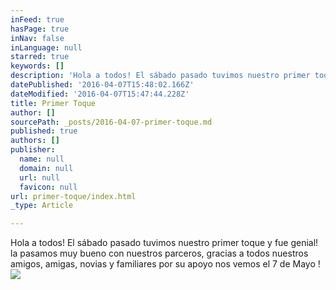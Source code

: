 ```yaml
---
inFeed: true
hasPage: true
inNav: false
inLanguage: null
starred: true
keywords: []
description: 'Hola a todos! El sábado pasado tuvimos nuestro primer toque y fue genial! la pasamos muy bueno con nuestros parceros, gracias a todos nuestros amigos, amigas, novias y familiares por su apoyo nos vemos el 7 de Mayo !'
datePublished: '2016-04-07T15:48:02.166Z'
dateModified: '2016-04-07T15:47:44.228Z'
title: Primer Toque
author: []
sourcePath: _posts/2016-04-07-primer-toque.md
published: true
authors: []
publisher:
  name: null
  domain: null
  url: null
  favicon: null
url: primer-toque/index.html
_type: Article

---
```

Hola a todos! El sábado pasado tuvimos nuestro primer toque y fue genial! la pasamos muy bueno con nuestros parceros, gracias a todos nuestros amigos, amigas, novias y familiares por su apoyo nos vemos el 7 de Mayo !
![](https://the-grid-user-content.s3-us-west-2.amazonaws.com/ade6f07b-33b9-417e-bf2f-6659aab9bd84.jpg)